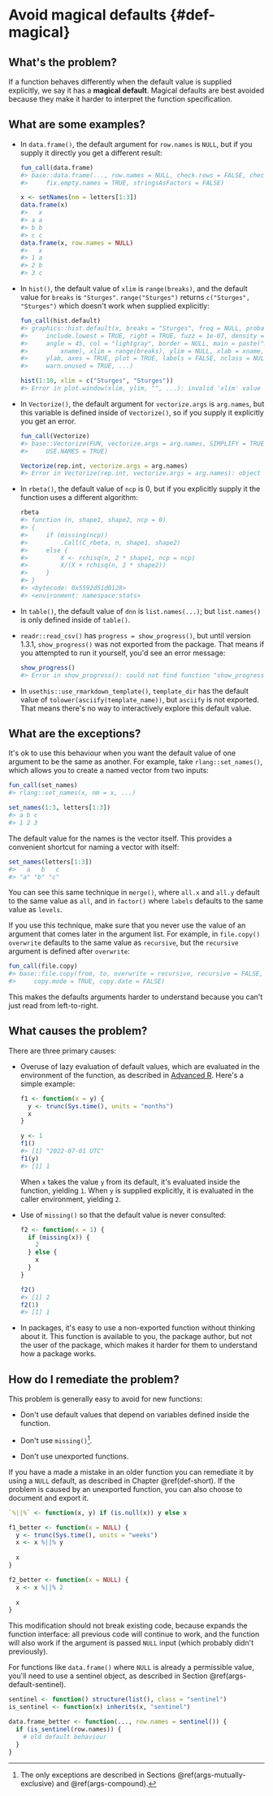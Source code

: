 # Avoid magical defaults {#def-magical}





## What's the problem?

If a function behaves differently when the default value is supplied explicitly, we say it has a __magical default__. Magical defaults are best avoided because they make it harder to interpret the function specification.

## What are some examples?

*   In `data.frame()`, the default argument for `row.names` is `NULL`, but
    if you supply it directly you get a different result:

    
    ```r
    fun_call(data.frame)
    #> base::data.frame(..., row.names = NULL, check.rows = FALSE, check.names = TRUE, 
    #>     fix.empty.names = TRUE, stringsAsFactors = FALSE)
    
    x <- setNames(nm = letters[1:3])
    data.frame(x)
    #>   x
    #> a a
    #> b b
    #> c c
    data.frame(x, row.names = NULL)
    #>   x
    #> 1 a
    #> 2 b
    #> 3 c
    ```
    
*   In `hist()`, the default value of `xlim` is `range(breaks)`, and the
    default value for `breaks` is `"Sturges"`. `range("Sturges")` returns 
    `c("Sturges", "Sturges")` which doesn't work when supplied explicitly:
    
    
    ```r
    fun_call(hist.default)
    #> graphics::hist.default(x, breaks = "Sturges", freq = NULL, probability = !freq, 
    #>     include.lowest = TRUE, right = TRUE, fuzz = 1e-07, density = NULL, 
    #>     angle = 45, col = "lightgray", border = NULL, main = paste("Histogram of", 
    #>         xname), xlim = range(breaks), ylim = NULL, xlab = xname, 
    #>     ylab, axes = TRUE, plot = TRUE, labels = FALSE, nclass = NULL, 
    #>     warn.unused = TRUE, ...)
    
    hist(1:10, xlim = c("Sturges", "Sturges"))
    #> Error in plot.window(xlim, ylim, "", ...): invalid 'xlim' value
    ```

*   In `Vectorize()`, the default argument for `vectorize.args` is `arg.names`, 
    but this variable is defined inside of `Vectorize()`, so if you supply it
    explicitly you get an error.

    
    ```r
    fun_call(Vectorize)
    #> base::Vectorize(FUN, vectorize.args = arg.names, SIMPLIFY = TRUE, 
    #>     USE.NAMES = TRUE)
    
    Vectorize(rep.int, vectorize.args = arg.names)
    #> Error in Vectorize(rep.int, vectorize.args = arg.names): object 'arg.names' not found
    ```

*   In `rbeta()`, the default value of `ncp` is 0, but if you explicitly supply
    it the function uses a different algorithm:
    
    
    ```r
    rbeta
    #> function (n, shape1, shape2, ncp = 0) 
    #> {
    #>     if (missing(ncp)) 
    #>         .Call(C_rbeta, n, shape1, shape2)
    #>     else {
    #>         X <- rchisq(n, 2 * shape1, ncp = ncp)
    #>         X/(X + rchisq(n, 2 * shape2))
    #>     }
    #> }
    #> <bytecode: 0x5592d51d0128>
    #> <environment: namespace:stats>
    ```
    
*   In `table()`, the default value of `dnn` is `list.names(...)`; but 
    `list.names()` is only defined inside of `table()`. 
    
*   `readr::read_csv()` has `progress = show_progress()`, but until version
    1.3.1, `show_progress()` was not exported from the package. That means if you 
    attempted to run it yourself, you'd see an error message:
   
    
    ```r
    show_progress()
    #> Error in show_progress(): could not find function "show_progress"
    ```

*   In `usethis::use_rmarkdown_template()`, `template_dir` has the default value
    of `tolower(asciify(template_name))`, but `asciify` is not exported. That
    means there's no way to interactively explore this default value.

## What are the exceptions?

It's ok to use this behaviour when you want the default value of one argument to be the same as another. For example, take `rlang::set_names()`, which allows you to create a named vector from two inputs:


```r
fun_call(set_names)
#> rlang::set_names(x, nm = x, ...)

set_names(1:3, letters[1:3])
#> a b c 
#> 1 2 3
```

The default value for the names is the vector itself. This provides a convenient shortcut for naming a vector with itself:


```r
set_names(letters[1:3])
#>   a   b   c 
#> "a" "b" "c"
```

You can see this same technique in `merge()`, where `all.x` and `all.y` default to the same value as `all`, and in `factor()` where `labels` defaults to the same value as `levels`.

If you use this technique, make sure that you never use the value of an argument that comes later in the argument list. For example, in `file.copy()` `overwrite` defaults to the same value as `recursive`, but the `recursive` argument is defined after `overwrite`:


```r
fun_call(file.copy)
#> base::file.copy(from, to, overwrite = recursive, recursive = FALSE, 
#>     copy.mode = TRUE, copy.date = FALSE)
```

This makes the defaults arguments harder to understand because you can't just read from left-to-right.

## What causes the problem?

There are three primary causes:

*   Overuse of lazy evaluation of default values, which are evaluated in the
    environment of the function, as described in 
    [Advanced R](https://adv-r.hadley.nz/functions.html#default-arguments). 
    Here's a simple example:
    
    
    ```r
    f1 <- function(x = y) {
      y <- trunc(Sys.time(), units = "months")
      x
    }
    
    y <- 1
    f1()
    #> [1] "2022-07-01 UTC"
    f1(y)
    #> [1] 1
    ```
    
    When `x` takes the value `y` from its default, it's evaluated inside the 
    function, yielding `1`. When `y` is supplied explicitly, it is evaluated 
    in the caller environment, yielding `2`.

*   Use of `missing()` so that the default value is never consulted:

    
    ```r
    f2 <- function(x = 1) {
      if (missing(x)) {
        2
      } else {
        x
      }
    }
    
    f2()
    #> [1] 2
    f2(1)
    #> [1] 1
    ```

*   In packages, it's easy to use a non-exported function without thinking 
    about it. This function is available to you, the package author, but not 
    the user of the package, which makes it harder for them to understand
    how a package works.

## How do I remediate the problem?

This problem is generally easy to avoid for new functions:

* Don't use default values that depend on variables defined inside the function.

* Don't use `missing()`[^missing-exceptions].
  
* Don't use unexported functions.

[^missing-exceptions]: The only exceptions are described in Sections \@ref(args-mutually-exclusive) and \@ref(args-compound).

If you have a made a mistake in an older function you can remediate it by using a `NULL` default, as described in Chapter \@ref(def-short). If the problem is caused by an unexported function, you can also choose to document and export it.


```r
`%||%` <- function(x, y) if (is.null(x)) y else x

f1_better <- function(x = NULL) {
  y <- trunc(Sys.time(), units = "weeks")
  x <- x %||% y
  
  x
}

f2_better <- function(x = NULL) {
  x <- x %||% 2
  
  x
}
```

This modification should not break existing code, because expands the function interface: all previous code will continue to work, and the function will also work if the argument is passed `NULL` input (which probably didn't previously).

For functions like `data.frame()` where `NULL` is already a permissible value, you'll need to use a sentinel object, as described in Section \@ref(args-default-sentinel).


```r
sentinel <- function() structure(list(), class = "sentinel")
is_sentinel <- function(x) inherits(x, "sentinel")

data.frame_better <- function(..., row.names = sentinel()) {
  if (is_sentinel(row.names)) {
    # old default behaviour
  }
}
```
